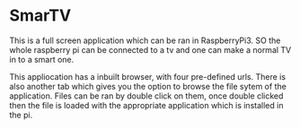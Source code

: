 # SmarTV

This is a full screen application which can be ran in RaspberryPi3. SO the whole raspberry pi can be connected to a tv and one can make a normal TV in to a smart one.

This appliocation has a inbuilt browser, with  four pre-defined urls. There is also another tab which gives you the option to browse the file sytem of the application. Files can be ran by double click on them, once double clicked then the file is loaded with the appropriate application which is installed in the pi.
